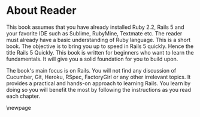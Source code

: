 # About Reader #

This book assumes that you have already installed Ruby 2.2, Rails 5 and your favorite IDE such as Sublime, RubyMine, Textmate etc. The reader must already have a basic understanding of Ruby language. This is a short book. The objective is to bring you up to speed in Rails 5 quickly. Hence the title Rails 5 Quickly. This book is written for beginners who want to learn the fundamentals. It will give you a solid foundation for you to build upon. 

The book's main focus is on Rails. You will not find any discussion of Cucumber, Git, Heroku, RSpec, FactoryGirl or any other irrelevant topics. It provides a practical and hands-on approach to learning Rails. You learn by doing so you will benefit the most by following the instructions as you read each chapter.

\newpage
